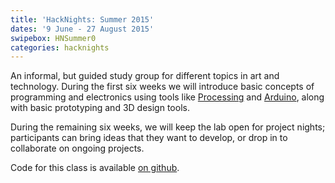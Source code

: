 ```yaml
---
title: 'HackNights: Summer 2015'
dates: '9 June - 27 August 2015'
swipebox: HNSummer0
categories: hacknights
---
```

An informal, but guided study group for different topics in art and technology. During the first six weeks we will introduce basic concepts of programming and electronics using tools like [Processing](https://processing.org/) and [Arduino](https://www.arduino.cc/), along with basic prototyping and 3D design tools.

During the remaining six weeks, we will keep the lab open for project nights; participants can bring ideas that they want to develop, or drop in to collaborate on ongoing projects.

Code for this class is available [on github](https://github.com/hacklabes/HackNights_Intro_2015June).
